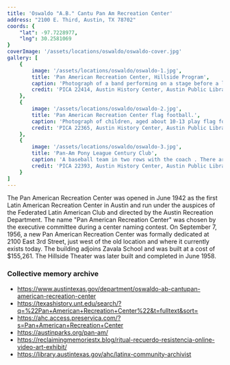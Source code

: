```yaml
---
title: 'Oswaldo "A.B." Cantu Pan Am Recreation Center'
address: "2100 E. Third, Austin, TX 78702"
coords: {
    "lat": -97.7228977,
    "lng": 30.2581069
}
coverImage: '/assets/locations/oswaldo/oswaldo-cover.jpg'
gallery: [
    {
        image: '/assets/locations/oswaldo/oswaldo-1.jpg',
        title: 'Pan American Recreation Center, Hillside Program',
        caption: 'Photograph of a band performing on a stage before a large audience seated on the lawn at the Pan American Recreation Center Hillside Program.',
        credit: 'PICA 22414, Austin History Center, Austin Public Library.'
    },
    {
        image: '/assets/locations/oswaldo/oswaldo-2.jpg',
        title: 'Pan American Recreation Center flag football.',
        caption: 'Photograph of children, aged about 10-13 play flag football at the Pan Am Recreation Center. A few boys have jerseys that say "Pan Am Aces" on the front; the rest play in plain clothes. A boy in the foreground raises a cup and looks at the camera. The boy next to him leans forward, ready to catch a pass thrown by a boy in sunglasses. Other children stand around casually.',
        credit: 'PICA 22365, Austin History Center, Austin Public Library.'
    },
    {
        image: '/assets/locations/oswaldo/oswaldo-3.jpg',
        title: 'Pan-Am Pony League Century Club',
        caption: 'A baseball team in two rows with the coach . There are two bats, a glove, and a ball on the ground in front of them and they are outside at the Pan-American Recreation Center.',
        credit: 'PICA 22393, Austin History Center, Austin Public Library.'
    }
]
---
```


The Pan American Recreation Center was opened in June 1942 as the first Latin American Recreation Center in Austin and run under the auspices of the Federated Latin American Club and directed by the Austin Recreation Department. The name "Pan American Recreation Center" was chosen by the executive committee during a center naming contest. On September 7, 1956, a new Pan American Recreation Center was formally dedicated at 2100 East 3rd Street, just west of the old location and where it currently exists today. The building adjoins Zavala School and was built at a cost of $155,261. The Hillside Theater was later built and completed in June 1958.

### Collective memory archive

* <a href="https://www.austintexas.gov/department/oswaldo-ab-cantupan-american-recreation-center" target="_blank">https://www.austintexas.gov/department/oswaldo-ab-cantupan-american-recreation-center</a>
* <a href="https://texashistory.unt.edu/search/?q=%22Pan+American+Recreation+Center%22&t=fulltext&sort=" target="_blank">https://texashistory.unt.edu/search/?q=%22Pan+American+Recreation+Center%22&t=fulltext&sort=</a>
* <a href="https://ahc.access.preservica.com/?s=Pan+American+Recreation+Center" target="_blank">https://ahc.access.preservica.com/?s=Pan+American+Recreation+Center</a>
* <a href="https://austinparks.org/pan-am/" target="_blank">https://austinparks.org/pan-am/</a>
* <a href="https://reclaimingmemoriestx.blog/ritual-recuerdo-resistencia-online-video-art-exhibit/" target="_blank">https://reclaimingmemoriestx.blog/ritual-recuerdo-resistencia-online-video-art-exhibit/</a>
* <a href="https://library.austintexas.gov/ahc/latinx-community-archivist" target="_blank">https://library.austintexas.gov/ahc/latinx-community-archivist</a>
